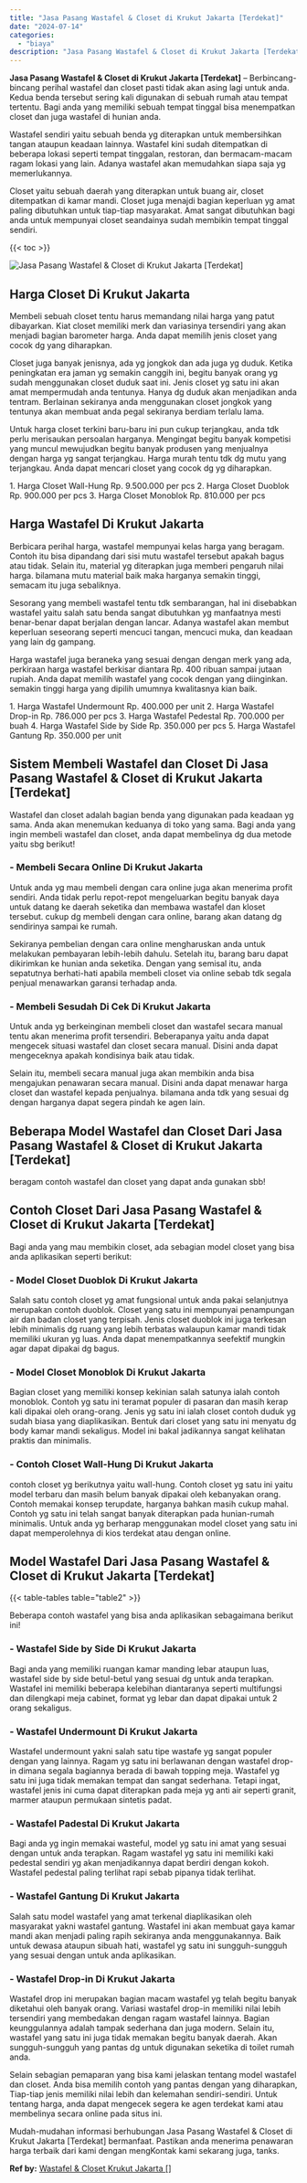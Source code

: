 ```yaml
---
title: "Jasa Pasang Wastafel & Closet di Krukut Jakarta [Terdekat]"
date: "2024-07-14"
categories: 
  - "biaya"
description: "Jasa Pasang Wastafel & Closet di Krukut Jakarta [Terdekat]. Mudah-mudahan informasi berhubungan Jasa Pasang Wastafel & Closet di Krukut Jakarta [Terdekat]..."
---
```


**Jasa Pasang Wastafel & Closet di Krukut Jakarta \[Terdekat\]** – Berbincang-bincang perihal wastafel dan closet pasti tidak akan asing lagi untuk anda. Kedua benda tersebut sering kali digunakan di sebuah rumah atau tempat tertentu. Bagi anda yang memiliki sebuah tempat tinggal bisa menempatkan closet dan juga wastafel di hunian anda.

Wastafel sendiri yaitu sebuah benda yg diterapkan untuk membersihkan tangan ataupun keadaan lainnya. Wastafel kini sudah ditempatkan di beberapa lokasi seperti tempat tinggalan, restoran, dan bermacam-macam ragam lokasi yang lain. Adanya wastafel akan memudahkan siapa saja yg memerlukannya.

Closet yaitu sebuah daerah yang diterapkan untuk buang air, closet ditempatkan di kamar mandi. Closet juga menajdi bagian keperluan yg amat paling dibutuhkan untuk tiap-tiap masyarakat. Amat sangat dibutuhkan bagi anda untuk mempunyai closet seandainya sudah membikin tempat tinggal sendiri.

{{< toc >}}

![Jasa Pasang Wastafel & Closet di Krukut Jakarta [Terdekat]](/images/wastafel-closet-murah49.png)

## Harga Closet Di Krukut Jakarta

Membeli sebuah closet tentu harus memandang nilai harga yang patut dibayarkan. Kiat closet memiliki merk dan variasinya tersendiri yang akan menjadi bagian barometer harga. Anda dapat memilih jenis closet yang cocok dg yang diharapkan.

Closet juga banyak jenisnya, ada yg jongkok dan ada juga yg duduk. Ketika peningkatan era jaman yg semakin canggih ini, begitu banyak orang yg sudah menggunakan closet duduk saat ini. Jenis closet yg satu ini akan amat mempermudah anda tentunya. Hanya dg duduk akan menjadikan anda tentram. Berlainan sekiranya anda menggunakan closet jongkok yang tentunya akan membuat anda pegal sekiranya berdiam terlalu lama.

Untuk harga closet terkini baru-baru ini pun cukup terjangkau, anda tdk perlu merisaukan persoalan harganya. Mengingat begitu banyak kompetisi yang muncul mewujudkan begitu banyak produsen yang menjualnya dengan harga yg sangat terjangkau. Harga murah tentu tdk dg mutu yang terjangkau. Anda dapat mencari closet yang cocok dg yg diharapkan.

1\. Harga Closet Wall-Hung Rp. 9.500.000 per pcs 2. Harga Closet Duoblok Rp. 900.000 per pcs 3. Harga Closet Monoblok Rp. 810.000 per pcs

## Harga Wastafel Di Krukut Jakarta

Berbicara perihal harga, wastafel mempunyai kelas harga yang beragam. Contoh itu bisa dipandang dari sisi mutu wastafel tersebut apakah bagus atau tidak. Selain itu, material yg diterapkan juga memberi pengaruh nilai harga. bilamana mutu material baik maka harganya semakin tinggi, semacam itu juga sebaliknya.

Sesorang yang membeli wastafel tentu tdk sembarangan, hal ini disebabkan wastafel yaitu salah satu benda sangat dibutuhkan yg manfaatnya mesti benar-benar dapat berjalan dengan lancar. Adanya wastafel akan membut keperluan seseorang seperti mencuci tangan, mencuci muka, dan keadaan yang lain dg gampang.

Harga wastafel juga beraneka yang sesuai dengan dengan merk yang ada, perkiraan harga wastafel berkisar diantara Rp. 400 ribuan sampai jutaan rupiah. Anda dapat memilih wastafel yang cocok dengan yang diinginkan. semakin tinggi harga yang dipilih umumnya kwalitasnya kian baik.

1\. Harga Wastafel Undermount Rp. 400.000 per unit 2. Harga Wastafel Drop-in Rp. 786.000 per pcs 3. Harga Wastafel Pedestal Rp. 700.000 per buah 4. Harga Wastafel Side by Side Rp. 350.000 per pcs 5. Harga Wastafel Gantung Rp. 350.000 per unit

## Sistem Membeli Wastafel dan Closet Di Jasa Pasang Wastafel & Closet di Krukut Jakarta \[Terdekat\]

Wastafel dan closet adalah bagian benda yang digunakan pada keadaan yg sama. Anda akan menemukan keduanya di toko yang sama. Bagi anda yang ingin membeli wastafel dan closet, anda dapat membelinya dg dua metode yaitu sbg berikut!

### \- Membeli Secara Online Di Krukut Jakarta

Untuk anda yg mau membeli dengan cara online juga akan menerima profit sendiri. Anda tidak perlu repot-repot mengeluarkan begitu banyak daya untuk datang ke daerah seketika dan membawa wastafel dan kloset tersebut. cukup dg membeli dengan cara online, barang akan datang dg sendirinya sampai ke rumah.

Sekiranya pembelian dengan cara online mengharuskan anda untuk melakukan pembayaran lebih-lebih dahulu. Setelah itu, barang baru dapat dikirimkan ke hunian anda seketika. Dengan yang semisal itu, anda sepatutnya berhati-hati apabila membeli closet via online sebab tdk segala penjual menawarkan garansi terhadap anda.

### \- Membeli Sesudah Di Cek Di Krukut Jakarta

Untuk anda yg berkeinginan membeli closet dan wastafel secara manual tentu akan menerima profit tersendiri. Beberapanya yaitu anda dapat mengecek situasi wastafel dan closet secara manual. Disini anda dapat mengeceknya apakah kondisinya baik atau tidak.

Selain itu, membeli secara manual juga akan membikin anda bisa mengajukan penawaran secara manual. Disini anda dapat menawar harga closet dan wastafel kepada penjualnya. bilamana anda tdk yang sesuai dg dengan harganya dapat segera pindah ke agen lain.

## Beberapa Model Wastafel dan Closet Dari Jasa Pasang Wastafel & Closet di Krukut Jakarta \[Terdekat\]

beragam contoh wastafel dan closet yang dapat anda gunakan sbb!

## Contoh Closet Dari Jasa Pasang Wastafel & Closet di Krukut Jakarta \[Terdekat\]

Bagi anda yang mau membikin closet, ada sebagian model closet yang bisa anda aplikasikan seperti berikut:

### \- Model Closet Duoblok Di Krukut Jakarta

Salah satu contoh closet yg amat fungsional untuk anda pakai selanjutnya merupakan contoh duoblok. Closet yang satu ini mempunyai penampungan air dan badan closet yang terpisah. Jenis closet duoblok ini juga terkesan lebih minimalis dg ruang yang lebih terbatas walaupun kamar mandi tidak memiliki ukuran yg luas. Anda dapat menempatkannya seefektif mungkin agar dapat dipakai dg bagus.

### \- Model Closet Monoblok Di Krukut Jakarta

Bagian closet yang memiliki konsep kekinian salah satunya ialah contoh monoblok. Contoh yg satu ini teramat populer di pasaran dan masih kerap kali dipakai oleh orang-orang. Jenis yg satu ini ialah closet contoh duduk yg sudah biasa yang diaplikasikan. Bentuk dari closet yang satu ini menyatu dg body kamar mandi sekaligus. Model ini bakal jadikannya sangat kelihatan praktis dan minimalis.

### \- Contoh Closet Wall-Hung Di Krukut Jakarta

contoh closet yg berikutnya yaitu wall-hung. Contoh closet yg satu ini yaitu model terbaru dan masih belum banyak dipakai oleh kebanyakan orang. Contoh memakai konsep terupdate, harganya bahkan masih cukup mahal. Contoh yg satu ini telah sangat banyak diterapkan pada hunian-rumah minimalis. Untuk anda yg berharap menggunakan model closet yang satu ini dapat memperolehnya di kios terdekat atau dengan online.

## Model Wastafel Dari Jasa Pasang Wastafel & Closet di Krukut Jakarta \[Terdekat\]

{{< table-tables table="table2" >}}

Beberapa contoh wastafel yang bisa anda aplikasikan sebagaimana berikut ini!

### \- Wastafel Side by Side Di Krukut Jakarta

Bagi anda yang memiliki ruangan kamar manding lebar ataupun luas, wastafel side by side betul-betul yang sesuai dg untuk anda terapkan. Wastafel ini memiliki beberapa kelebihan diantaranya seperti multifungsi dan dilengkapi meja cabinet, format yg lebar dan dapat dipakai untuk 2 orang sekaligus.

### \- Wastafel Undermount Di Krukut Jakarta

Wastafel undermount yakni salah satu tipe wastafe yg sangat populer dengan yang lainnya. Ragam yg satu ini berlawanan dengan wastafel drop-in dimana segala bagiannya berada di bawah topping meja. Wastafel yg satu ini juga tidak memakan tempat dan sangat sederhana. Tetapi ingat, wastafel jenis ini cuma dapat diterapkan pada meja yg anti air seperti granit, marmer ataupun permukaan sintetis padat.

### \- Wastafel Padestal Di Krukut Jakarta

Bagi anda yg ingin memakai wasteful, model yg satu ini amat yang sesuai dengan untuk anda terapkan. Ragam wastafel yg satu ini memiliki kaki pedestal sendiri yg akan menjadikannya dapat berdiri dengan kokoh. Wastafel pedestal paling terlihat rapi sebab pipanya tidak terlihat.

### \- Wastafel Gantung Di Krukut Jakarta

Salah satu model wastafel yang amat terkenal diaplikasikan oleh masyarakat yakni wastafel gantung. Wastafel ini akan membuat gaya kamar mandi akan menjadi paling rapih sekiranya anda menggunakannya. Baik untuk dewasa ataupun sibuah hati, wastafel yg satu ini sungguh-sungguh yang sesuai dengan untuk anda aplikasikan.

### \- Wastafel Drop-in Di Krukut Jakarta

Wastafel drop ini merupakan bagian macam wastafel yg telah begitu banyak diketahui oleh banyak orang. Variasi wastafel drop-in memiliki nilai lebih tersendiri yang membedakan dengan ragam wastafel lainnya. Bagian keunggulannya adalah tampak sederhana dan juga modern. Selain itu, wastafel yang satu ini juga tidak memakan begitu banyak daerah. Akan sungguh-sungguh yang pantas dg untuk digunakan seketika di toilet rumah anda.

Selain sebagian pemaparan yang bisa kami jelaskan tentang model wastafel dan closet. Anda bisa memilih contoh yang pantas dengan yang diharapkan, Tiap-tiap jenis memiliki nilai lebih dan kelemahan sendiri-sendiri. Untuk tentang harga, anda dapat mengecek segera ke agen terdekat kami atau membelinya secara online pada situs ini.

Mudah-mudahan informasi berhubungan Jasa Pasang Wastafel & Closet di Krukut Jakarta \[Terdekat\] bermanfaat. Pastikan anda menerima penawaran harga terbaik dari kami dengan mengKontak kami sekarang juga, tanks.

**Ref by:** [Wastafel & Closet Krukut Jakarta []](https://id.wikipedia.org/wiki/Wastafel)
